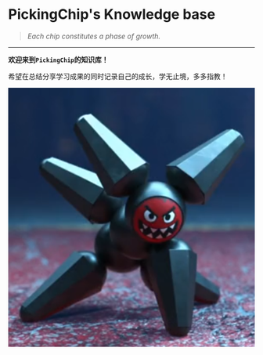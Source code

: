 # PickingChip's Knowledge base

> _Each chip constitutes a phase of growth._
***
**欢迎来到`PickingChip`的知识库！**

希望在总结分享学习成果的同时记录自己的成长，学无止境，多多指教！

![小黑](./images/小黑.png)







